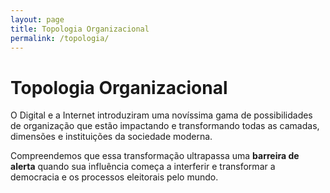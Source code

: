 ```yaml
---
layout: page
title: Topologia Organizacional
permalink: /topologia/
---
```


# Topologia Organizacional

O Digital e a Internet introduziram uma novíssima gama de possibilidades de organização que estão impactando e transformando todas as camadas, dimensões e instituições da sociedade moderna.

Compreendemos que essa transformação ultrapassa uma **barreira de alerta** quando sua influência começa a interferir e transformar a democracia e os processos eleitorais pelo mundo.
